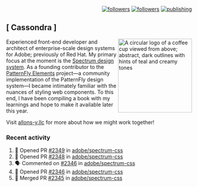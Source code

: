 <p align="right"><a rel="me" href="https://front-end.social/@castastrophe">
    <img alt="followers" title="Follow me on Mastodon" src="https://img.shields.io/mastodon/follow/109297102751309835?domain=https%3A%2F%2Ffront-end.social&label=Follow&logo=mastodon&logoColor=white&style=for-the-badge&labelColor=008080&color=006969"/></a>
  <a href="https://codepen.io/castastrophe/">
    <img alt="followers" title="Follow me on CodePen" src="https://img.shields.io/badge/16-1?color=640464&labelColor=7c007c&style=for-the-badge&logo=codepen&label=Follow"/></a>
<a href="https://castastrophe.medium.com/">
    <img alt="publishing" title="View articles on Medium" src="https://img.shields.io/badge/107-1?color=666&labelColor=444&label=subscribe&logo=medium&logoColor=white&style=for-the-badge"/></a>
</p>

## [&nbsp;Cassondra&nbsp;]

<img align="right" src="https://github-production-user-asset-6210df.s3.amazonaws.com/1840295/253016758-ba468774-1cd3-42c2-8f43-947b5eeb5edf.png" height="200" alt="A circular logo of a coffee cup viewed from above; abstract, dark outlines with hints of teal and creamy tones">

Experienced front-end developer and architect of enterprise-scale design systems for Adobe; previously of Red Hat. My primary focus at the moment is the [Spectrum design system](https://github.com/adobe/spectrum-css). As a founding contributor to the [PatternFly&nbsp;Elements](https://github.com/patternfly/patternfly-elements) project&mdash;a community implementation of the PatternFly design system&mdash;I became intimately familiar with the nuances of styling web components. To this end, I have been compiling a book with my learnings and hope to make it available later this year.

Visit [allons-y.llc](http://allons-y.llc/) for more about how we might work together!

### Recent activity

<!--START_SECTION:activity-->
1. 💪 Opened PR [#2349](https://github.com/adobe/spectrum-css/pull/2349) in [adobe/spectrum-css](https://github.com/adobe/spectrum-css)
2. 💪 Opened PR [#2348](https://github.com/adobe/spectrum-css/pull/2348) in [adobe/spectrum-css](https://github.com/adobe/spectrum-css)
3. 🗣 Commented on [#2346](https://github.com/adobe/spectrum-css/pull/2346#issuecomment-1843673555) in [adobe/spectrum-css](https://github.com/adobe/spectrum-css)
4. 💪 Opened PR [#2346](https://github.com/adobe/spectrum-css/pull/2346) in [adobe/spectrum-css](https://github.com/adobe/spectrum-css)
5. 🎉 Merged PR [#2345](https://github.com/adobe/spectrum-css/pull/2345) in [adobe/spectrum-css](https://github.com/adobe/spectrum-css)
<!--END_SECTION:activity-->

